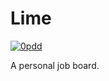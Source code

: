 # Lime

[![0pdd](http://www.0pdd.com/svg?name=proofit404/lime)](http://www.0pdd.com/p?name=proofit404/lime)

A personal job board.

<!--
 @todo #8 Scripts to rule them all.
 -->
<!--
 @todo #132 Run PDD gem locally with output redirected to
  /dev/null. This will ensure we have all puzzles written
  correctly. This will validate .pdd configuration file also.
 -->
<!--
 @todo #8 Setup foreman.
 -->
<!--
 @todo #8 Setup import linter.
 -->
<!--
 @todo #8 Setup docker-compose.
 -->
<!--
 @todo #8 Setup Sentry.
 -->
<!--
 @todo #8 Setup Prometheus.
 -->
<!--
 @todo #8 Setup Azure Pipelines.
 -->
<!--
 @todo #8 Setup Danger JS.
 -->
<!--
 @todo #8 Setup Rultor.
 -->
<!--
 @todo #121 Setup dbmate.
 -->
<!--
 @todo #121 Install psycopg2 library.
 -->
